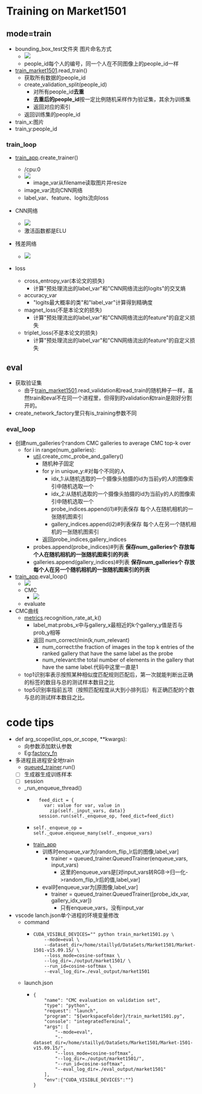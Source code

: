 # Training on Market1501
## mode=train
- bounding_box_test文件夹 图片命名方式
  - ![](imgs/图片命名方式.png)
  - people_id每个人的编号，同一个人在不同图像上的people_id一样
- [train_market1501](../train_market1501.py).read_train()
  - 获取所有数据的people_id
  - create_validation_split(people_id)
    - 对所有people_id**去重**
    - **去重后的people_id**按一定比例随机采样作为验证集，其余为训练集
    - 返回对应的索引
  - 返回训练集的people_id
- train_x:图片
- train_y:people_id
### train_loop
- [train_app](../train_app.py).create_trainer()
  - /cpu:0
  - ![](imgs/预处理.png)
    - image_var从filename读取图片并resize
  - image_var流向CNN网络
  - label_var、feature、logits流向loss

- CNN网络
  - ![](imgs/CNN网络.png)
  - 激活函数都是ELU
- 残差网络
  - ![](imgs/resdual_net.png)
- loss
  - cross_entropy_var(本论文的损失)
    - 计算"预处理流出的label_var"和"CNN网络流出的logits"的交叉熵
  - accuracy_var
    - "logits最大概率的类"和"label_var"计算得到精确度
  - magnet_loss(不是本论文的损失)
    - 计算"预处理流出的label_var"和"CNN网络流出的feature"的自定义损失
  - triplet_loss(不是本论文的损失)
    - 计算"预处理流出的label_var"和"CNN网络流出的feature"的自定义损失

## eval
- 获取验证集
  - 由于[train_market1501](../train_market1501.py).read_validation和read_train的随机种子一样，虽然train和eval不在同一个进程里，但得到的validation和train是刚好分割开的。
- create_network_factory里只有is_training参数不同
### eval_loop
- 创建num_galleries个random CMC galleries to average CMC top-k over
  - for i in range(num_galleries):
    - [util](../datasets/util.py).create_cmc_probe_and_gallery()
      - 随机种子固定
      - for y in unique_y:#对每个不同的人
        - idx_1:从随机选取的一个摄像头拍摄的id为当前y的人的图像索引中随机选取一个
        - idx_2:从随机选取的一个摄像头拍摄的id为当前y的人的图像索引中随机选取一个
        - probe_indices.append(i1)#列表保存 每个人在随机相机的一张随机图索引
        - gallery_indices.append(i2)#列表保存 每个人在另一个随机相机的一张随机图索引
      - 返回probe_indices,gallery_indices
    - probes.append(probe_indices)#列表 **保存num_galleries个 存放每个人在随机相机的一张随机图索引的列表**
    - galleries.append(gallery_indices)#列表 **保存num_galleries个 存放每个人在另一个随机相机的一张随机图索引的列表**
- [train_app](../train_app.py).eval_loop()
  - ![](imgs/预处理_eval.png)
  - CMC
    - ![](imgs/CMC输入.png)
  - evaluate
- CMC曲线
  - [metrics](../metrics.py).recognition_rate_at_k()
    - label_mat:probs_x中与gallery_x最相近的k个gallery_y值是否与prob_y相等
    - 返回 num_correct/min(k,num_relevant)
      - num_correct:the fraction of images in the top k entries of the ranked gallery that have the same label as the probe 
      - num_relevant:the total number of elements in the gallery that have the same label.代码中这里一直是1
  - top1识别率表示按照某种相似度匹配规则匹配后，第一次就能判断出正确的标签的数目与总的测试样本数目之比
  - top5识别率指前五项（按照匹配程度从大到小排列后）有正确匹配的个数与总的测试样本数目之比。


# code tips
- def arg_scope(list_ops_or_scope, **kwargs):
  - 向参数添加默认参数
  - Eg:[factory_fn](../nets/deep_sort/network_definition.py)
- 多进程且进程安全地train
  - [queued_trainer](../queued_trainer.py).run()
  - [ ] 生成器生成训练样本
  - [ ] session
  - _run_enqueue_thread()
    - ```
        feed_dict = {
          var: value for var, value in
            zip(self._input_vars, data)}
        session.run(self._enqueue_op, feed_dict=feed_dict)
      ```
    - ```
      self._enqueue_op = self._queue.enqueue_many(self._enqueue_vars)
      ```
    - [train_app](../train_app.py)
      - 训练时enqueue_var为[random_flip_lr后的图像,label_var]
        - trainer = queued_trainer.QueuedTrainer(enqueue_vars, input_vars)
          - 这里的enqueue_vars是[对input_vars转RGB->归一化->random_flip_lr后的值,label_var]
      - eval时enqueue_var为[原图像,label_var]
        - trainer = queued_trainer.QueuedTrainer([probe_idx_var, gallery_idx_var])
          - 只有enqueue_vars，没有input_var
- vscode lanch.json单个进程的环境变量修改
  - command
    - ```
      CUDA_VISIBLE_DEVICES="" python train_market1501.py \
          --mode=eval \
          --dataset_dir=/home/staillyd/DataSets/Market1501/Market-1501-v15.09.15/ \
          --loss_mode=cosine-softmax \
          --log_dir=./output/market1501/ \
          --run_id=cosine-softmax \
          --eval_log_dir=./eval_output/market1501
      ```
  - launch.json
    - ```
      {
          "name": "CMC evaluation on validation set",
          "type": "python",
          "request": "launch",
          "program": "${workspaceFolder}/train_market1501.py",
          "console": "integratedTerminal",
          "args": [
              "--mode=eval",
              "--dataset_dir=/home/staillyd/DataSets/Market1501/Market-1501-v15.09.15/",
              "--loss_mode=cosine-softmax",
              "--log_dir=./output/market1501/",
              "--run_id=cosine-softmax",
              "--eval_log_dir=./eval_output/market1501"
          ],
          "env":{"CUDA_VISIBLE_DEVICES":""}
      }
      ```